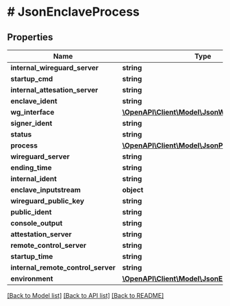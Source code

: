 # # JsonEnclaveProcess

## Properties

Name | Type | Description | Notes
------------ | ------------- | ------------- | -------------
**internal_wireguard_server** | **string** |  | [optional] 
**startup_cmd** | **string** |  | [optional] 
**internal_attesation_server** | **string** |  | [optional] 
**enclave_ident** | **string** |  | [optional] 
**wg_interface** | [**\OpenAPI\Client\Model\JsonWireguardInterface**](JsonWireguardInterface.md) |  | [optional] 
**signer_ident** | **string** |  | [optional] 
**status** | **string** |  | [optional] 
**process** | [**\OpenAPI\Client\Model\JsonProcess**](JsonProcess.md) |  | [optional] 
**wireguard_server** | **string** |  | [optional] 
**ending_time** | **string** |  | [optional] 
**internal_ident** | **string** |  | [optional] 
**enclave_inputstream** | **object** |  | [optional] 
**wireguard_public_key** | **string** |  | [optional] 
**public_ident** | **string** |  | [optional] 
**console_output** | **string** |  | [optional] 
**attestation_server** | **string** |  | [optional] 
**remote_control_server** | **string** |  | [optional] 
**startup_time** | **string** |  | [optional] 
**internal_remote_control_server** | **string** |  | [optional] 
**environment** | [**\OpenAPI\Client\Model\JsonEnvironment**](JsonEnvironment.md) |  | [optional] 

[[Back to Model list]](../../README.md#documentation-for-models) [[Back to API list]](../../README.md#documentation-for-api-endpoints) [[Back to README]](../../README.md)


